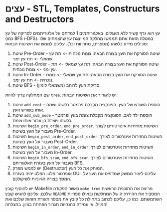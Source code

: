 # עצים - STL, Templates, Constructurs and Destructors
עץ הוא גרף קשיר ללא מעגלים. באלגוריתמים 1 למדתם על אלגוריתמים לסריקה של עץ (כמו BFS ו-DFS).
במטלה הזאת אתם תממשו מחלקה המייצגת עץ שהצמתים שלו מכילים מידע כלשהו (מספרים, מחרוזות וכו').
עליכם לממש את השיטות הבאות:
1. שיטת Pre-Order - שיטה הסורקת את העץ בצורה הבאה: צומת נוכחית -> תת עץ שמאלי -> תת עץ ימני.
2. שיטת Post-Order - שיטה הסורקת את העץ בצורה הבאה: תת עץ שמאלי -> תת עץ ימני -> צומת נוכחית.
3. שיטת In-Order - שיטה הסורקת את העץ בצורה הבאה: תת עץ שמאלי -> צומת נוכחית -> תת עץ ימני.
4. שיטת BFS - סריקת העץ לרוחב (משמאלי לימין).

שם המחלקה צריך להיות `tree`. יש להגדיר את השיטות הבאות:
1. שיטת `add_root` - הוספת השורש של העץ. הפונקציה מקבלת פרמטר כלשהו ושמה אותו בשורש העץ.
2. שיטת `add_sub_node` - הוספת ילד לאב. הפונקציה מקבלת צומת בעץ ופרמטר כלשהו ויוצרת בן עבור אותו צומת.
3. השיטות `begin_pre_order`, `end_pre_order`. השיטות מחזירות איטרטורים לצורך מעבור על העץ בשיטת Pre-Order.
4. השיטות `begin_post_order`, `end_post_order`. השיטות מחזירות איטרטורים לצורך מעבור על העץ בשיטת Post-Order.
5. השיטות `begin_in_order`, `end_in_order`. השיטות מחזירות איטרטורים לצורך מעבור על העץ בשיטת In-Order.
6. השיטות `begin_bfs_scan`, `end_bfs_scan`. השיטות מחזירות איטרטורים לצורך מעבור על העץ בעזרת האלגוריתם BFS.
7. יש לממש מפרק (Destructor) המוחק את כל העץ.
8. אופרטור פלט. הפלט יהיה בעזרת GUI. עליכם ליצור ממשק שמדפיס את העץ על המסך בצורה הגיוניות לשיקולכם.

יש להוסיף קובץ Makefile כאשר הפקודה `make tree` מריצה את התוכנית הראשית שלכם. עליכם להגיש קובץ `README` המסביר את ההיררכיה של המחלקות ובאילו ספריות השתמשתם.
כמו כן, עליכם לכתוב בתחילת כל קובץ את מספר תעודת הזהות שלכם ואת המייל. אי עמידה בהנחיות תגרור הפחתה בציון.
בהצלחה!
   
